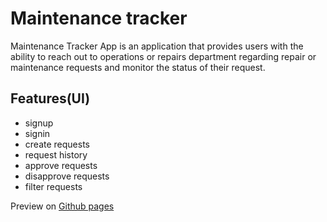 # Maintenance tracker
Maintenance Tracker App is an application that provides users with the ability to reach out to operations or repairs department regarding repair or maintenance requests and monitor the status of their request.

## Features(UI)
* signup
* signin
* create requests
* request history
* approve requests
* disapprove requests
* filter requests

Preview on <a href="https://justinembawomye.github.io/tracker/UI/signin">Github pages</a>
